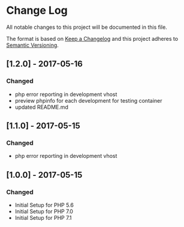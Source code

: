 # Change Log
All notable changes to this project will be documented in this file.

The format is based on [Keep a Changelog](http://keepachangelog.com/)
and this project adheres to [Semantic Versioning](http://semver.org/).


## [1.2.0] - 2017-05-16
### Changed
- php error reporting in development vhost
- preview phpinfo for each development for testing container
- updated README.md


## [1.1.0] - 2017-05-15
### Changed
- php error reporting in development vhost


## [1.0.0] - 2017-05-15
### Changed
- Initial Setup for PHP 5.6
- Initial Setup for PHP 7.0
- Initial Setup for PHP 7.1